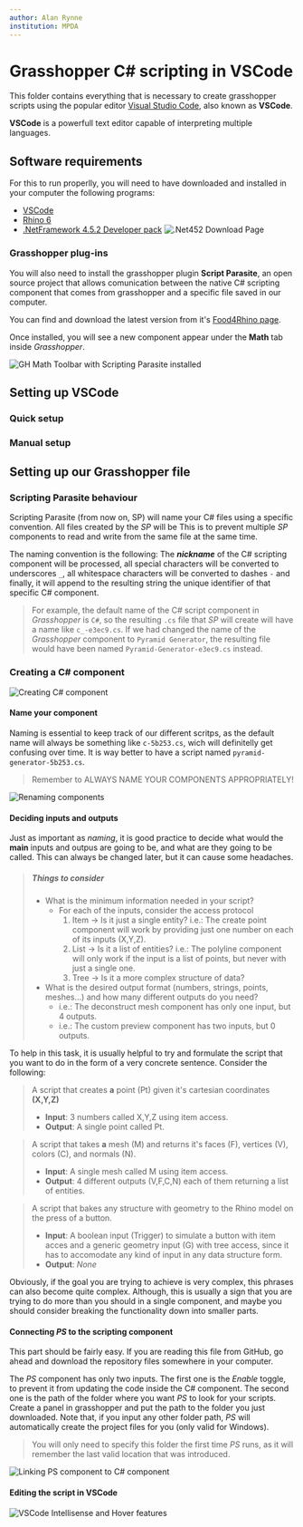 ```yaml
---
author: Alan Rynne
institution: MPDA
---
```


# Grasshopper C# scripting in VSCode

This folder contains everything that is necessary to create grasshopper scripts using the popular editor [Visual Studio Code](https://code.visualstudio.com), also known as **VSCode**.

**VSCode** is a powerfull text editor capable of interpreting multiple languages.

## Software requirements

For this to run properlly, you will need to have downloaded and installed in your computer the following programs:

- [VSCode](https://code.visualstudio.com)
- [Rhino 6](https://rhino3d.com)
- [.NetFramework 4.5.2 Developer pack](<[https://link](https://dotnet.microsoft.com/download/dotnet-framework/net452)>)
  ![.Net452 Download Page](assets/img/net452downloadpage.png)

### Grasshopper plug-ins

You will also need to install the grasshopper plugin **Script Parasite**, an open source project that allows comunication between the native C# scripting component that comes from grasshopper and a specific file saved in our computer.

You can find and download the latest version from it's [Food4Rhino page](https://www.food4rhino.com/app/scriptparasite-grasshopper).

Once installed, you will see a new component appear under the **Math** tab inside _Grasshopper_.

![GH Math Toolbar with Scripting Parasite installed](assets/img/scriptingParasiteGHToolbar.png)

## Setting up VSCode

### Quick setup

### Manual setup

## Setting up our Grasshopper file

### Scripting Parasite behaviour

Scripting Parasite (from now on, SP) will name your C# files using a specific convention. All files created by the _SP_ will be This is to prevent multiple _SP_ components to read and write from the same file at the same time.

The naming convention is the following: The **_nickname_** of the C# scripting component will be processed, all special characters will be converted to underscores `_`, all whitespace characters will be converted to dashes `-` and finally, it will append to the resulting string the unique identifier of that specific C# component.

> For example, the default name of the C# script component in _Grasshopper_ is `C#`, so the resulting `.cs` file that _SP_ will create will have a name like `c_-e3ec9.cs`.
> If we had changed the name of the _Grasshopper_ component to `Pyramid Generator`, the resulting file would have been named `Pyramid-Generator-e3ec9.cs` instead.

### Creating a C# component

![Creating C# component](assets/gif/gh-create-script-component.gif)

#### Name your component

Naming is essential to keep track of our different scritps, as the default name will always be something like `c-5b253.cs`, wich will definitelly get confusing over time. It is way better to have a script named `pyramid-generator-5b253.cs`.

> Remember to ALWAYS NAME YOUR COMPONENTS APPROPRIATELY!

![Renaming components](assets/gif/gh-renaming-script-component.gif)

#### Deciding inputs and outputs

Just as important as _naming_, it is good practice to decide what would the **main** inputs and outpus are going to be, and what are they going to be called. This can always be changed later, but it can cause some headaches.

> ##### Things to consider
>
> - What is the minimum information needed in your script?
>   - For each of the inputs, consider the access protocol
>     1. Item -> Is it just a single entity? i.e.: The create point component will work by providing just one number on each of its inputs (X,Y,Z).
>     2. List -> Is it a list of entities? i.e.: The polyline component will only work if the input is a list of points, but never with just a single one.
>     3. Tree -> Is it a more complex structure of data?
> - What is the desired output format (numbers, strings, points, meshes...) and how many different outputs do you need?
>   - i.e.: The deconstruct mesh component has only one input, but 4 outputs.
>   - i.e.: The custom preview component has two inputs, but 0 outputs.

To help in this task, it is usually helpful to try and formulate the script that you want to do in the form of a very concrete sentence. Consider the following:

> A script that creates **a** point (Pt) given it's cartesian coordinates **(X,Y,Z)**
>
> - **Input**: 3 numbers called X,Y,Z using item access.
> - **Output**: A single point called Pt.

> A script that takes **a** mesh (M) and returns it's faces (F), vertices (V), colors (C), and normals (N).
>
> - **Input**: A single mesh called M using item access.
> - **Output**: 4 different outputs (V,F,C,N) each of them returning a list of entities.

> A script that bakes any structure with geometry to the Rhino model on the press of a button.
>
> - **Input**: A boolean input (Trigger) to simulate a button with item acces and a generic geometry input (G) with tree access, since it has to accomodate any kind of input in any data structure form.
> - **Output**: _None_

Obviously, if the goal you are trying to achieve is very complex, this phrases can also become quite complex. Although, this is usually a sign that you are trying to do more than you should in a single component, and maybe you should consider breaking the functionality down into smaller parts.

#### Connecting _PS_ to the scripting component

This part should be fairly easy. If you are reading this file from GitHub, go ahead and download the repository files somewhere in your computer.

The _PS_ component has only two inputs. The first one is the _Enable_ toggle, to prevent it from updating the code inside the C# component. The second one is the path of the folder where you want _PS_ to look for your scripts. Create a panel in grasshopper and put the path to the folder you just downloaded. Note that, if you input any other folder path, _PS_ will automatically create the project files for you (only valid for Windows).

> You will only need to specify this folder the first time _PS_ runs, as it will remember the last valid location that was introduced.

![Linking *PS* component to C# component](assets/gif/gh-linking-script-parasite.gif)

#### Editing the script in VSCode

![VSCode Intellisense and Hover features](assets/gif/vscode-features.gif)
